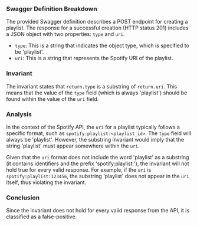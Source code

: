 ### Swagger Definition Breakdown
The provided Swagger definition describes a POST endpoint for creating a playlist. The response for a successful creation (HTTP status 201) includes a JSON object with two properties: `type` and `uri`. 

- `type`: This is a string that indicates the object type, which is specified to be 'playlist'.
- `uri`: This is a string that represents the Spotify URI of the playlist.

### Invariant
The invariant states that `return.type` is a substring of `return.uri`. This means that the value of the `type` field (which is always 'playlist') should be found within the value of the `uri` field.

### Analysis
In the context of the Spotify API, the `uri` for a playlist typically follows a specific format, such as `spotify:playlist:<playlist_id>`. The `type` field will always be 'playlist'. However, the substring invariant would imply that the string 'playlist' must appear somewhere within the `uri`. 

Given that the `uri` format does not include the word 'playlist' as a substring (it contains identifiers and the prefix 'spotify:playlist:'), the invariant will not hold true for every valid response. For example, if the `uri` is `spotify:playlist:123456`, the substring 'playlist' does not appear in the `uri` itself, thus violating the invariant.

### Conclusion
Since the invariant does not hold for every valid response from the API, it is classified as a false-positive.
